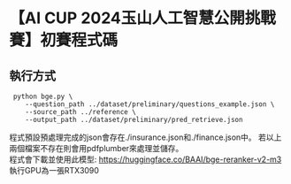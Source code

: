 # 【AI CUP 2024玉山人工智慧公開挑戰賽】初賽程式碼
## 執行方式
```
 python bge.py \
    --question_path ../dataset/preliminary/questions_example.json \
    --source_path ../reference \
    --output_path ../dataset/preliminary/pred_retrieve.json
```
程式預設預處理完成的json會存在./insurance.json和./finance.json中。
若以上兩個檔案不存在則會用pdfplumber來處理並儲存。  
程式會下載並使用此模型: 
https://huggingface.co/BAAI/bge-reranker-v2-m3
執行GPU為一張RTX3090
